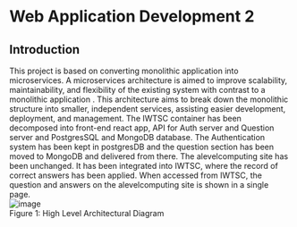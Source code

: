 # Web Application Development 2  
## Introduction  

This project is based on converting monolithic application into microservices. A microservices architecture is aimed to improve scalability, maintainability, and flexibility of the existing system with contrast to a monolithic application . This architecture aims to break down the monolithic structure into smaller, independent services, assisting easier development, deployment, and management. The IWTSC container has been decomposed into front-end react app, API for Auth server and Question server and PostgresSQL and MongoDB database. The Authentication system has been kept in postgresDB and the question section has been moved to MongoDB and delivered from there. The alevelcomputing site has been unchanged. It has been integrated into IWTSC, where the record of correct answers has been applied. When accessed from IWTSC, the question and answers on the alevelcomputing site is shown in a single page.  
![image](https://github.com/18029450uhi/wad2Assignment118029450/assets/71414775/905363b2-0e70-4a96-871e-bad25ce3c90a)  
Figure 1: High Level Architectural Diagram  


